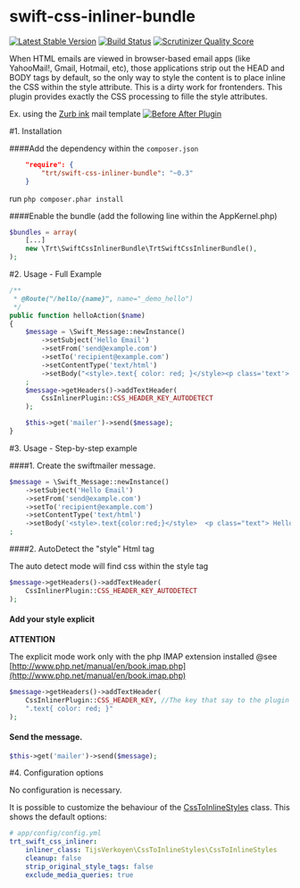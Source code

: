 swift-css-inliner-bundle
========================
[![Latest Stable Version](https://poser.pugx.org/trt/swift-css-inliner-bundle/v/stable.png)](https://packagist.org/packages/trt/swift-css-inliner-bundle)
[![Build Status](https://travis-ci.org/toretto460/swift-css-inliner-bundle.png)](https://travis-ci.org/toretto460/swift-css-inliner-bundle)
[![Scrutinizer Quality Score](https://scrutinizer-ci.com/g/toretto460/swift-css-inliner-bundle/badges/quality-score.png?s=7e5a05fb9346c1443c8235eca5376bbf31553b3d)](https://scrutinizer-ci.com/g/toretto460/swift-css-inliner-bundle/)

When HTML emails are viewed in browser-based email apps (like YahooMail!, Gmail, Hotmail, etc), those applications strip out the HEAD and BODY tags by default, so the only way to style the content is to place inline the CSS within the style attribute.
This is a dirty work for frontenders.
This plugin provides exactly the CSS processing to fille the style attributes.


Ex. using the [Zurb ink](http://zurb.com/ink/) mail template
[![Before After Plugin](https://dl.dropboxusercontent.com/u/49536335/before-after.png)](https://dl.dropboxusercontent.com/u/49536335/before-after.png)

#1. Installation

####Add the dependency within the ```composer.json```

```json
    "require": {
        "trt/swift-css-inliner-bundle": "~0.3"
    }
```

run `php composer.phar install`

####Enable the bundle (add the following line within the AppKernel.php)

```php
$bundles = array(
    [...]
    new \Trt\SwiftCssInlinerBundle\TrtSwiftCssInlinerBundle(),
);
```

#2. Usage - Full Example

```php
/**
 * @Route("/hello/{name}", name="_demo_hello")
 */
public function helloAction($name)
{
    $message = \Swift_Message::newInstance()
        ->setSubject('Hello Email')
        ->setFrom('send@example.com')
        ->setTo('recipient@example.com')
        ->setContentType('text/html')
        ->setBody("<style>.text{ color: red; }</style><p class='text'> $name </p>")
    ;
    $message->getHeaders()->addTextHeader(
        CssInlinerPlugin::CSS_HEADER_KEY_AUTODETECT
    );

    $this->get('mailer')->send($message);
}
```

#3. Usage - Step-by-step example

####1. Create the swiftmailer message.

```php
$message = \Swift_Message::newInstance()
    ->setSubject('Hello Email')
    ->setFrom('send@example.com')
    ->setTo('recipient@example.com')
    ->setContentType('text/html')
    ->setBody('<style>.text{color:red;}</style>  <p class="text"> Hello </p>')
;
```

####2. AutoDetect the "style" Html tag

The auto detect mode will find css within the style tag 

```php
$message->getHeaders()->addTextHeader(
    CssInlinerPlugin::CSS_HEADER_KEY_AUTODETECT
);
```

#### Add your style explicit

**ATTENTION**

The explicit mode work only with the php IMAP extension installed
@see [http://www.php.net/manual/en/book.imap.php](http://www.php.net/manual/en/book.imap.php)

```php
$message->getHeaders()->addTextHeader(
    CssInlinerPlugin::CSS_HEADER_KEY, //The key that say to the plugin "Apply this CSS"
    ".text{ color: red; }"
);
```

#### Send the message.

``` php
$this->get('mailer')->send($message);
```

#4. Configuration options

No configuration is necessary.

It is possible to customize the behaviour of the [CssToInlineStyles](https://github.com/tijsverkoyen/CssToInlineStyles) class. This shows the default options:

``` yaml
# app/config/config.yml
trt_swift_css_inliner:
    inliner_class: TijsVerkoyen\CssToInlineStyles\CssToInlineStyles
    cleanup: false
    strip_original_style_tags: false
    exclude_media_queries: true
```
